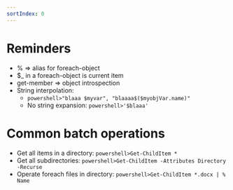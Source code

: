 ```yaml
---
sortIndex: 0
---
```


# Reminders

- % => alias for foreach-object
- $\_ in a foreach-object is current item
- get-member => object introspection
- String interpolation:
  - `powershell>"blaaa $myvar", "blaaaa$($myobjVar.name)"`
  - No string expansion: `powershell>'$blaaa'`

# Common batch operations

- Get all items in a directory: `powershell>Get-ChildItem *`
- Get all subdirectories: `powershell>Get-ChildItem -Attributes Directory -Recurse`
- Operate foreach files in directory: `powershell>Get-ChildItem *.docx | % Name`
